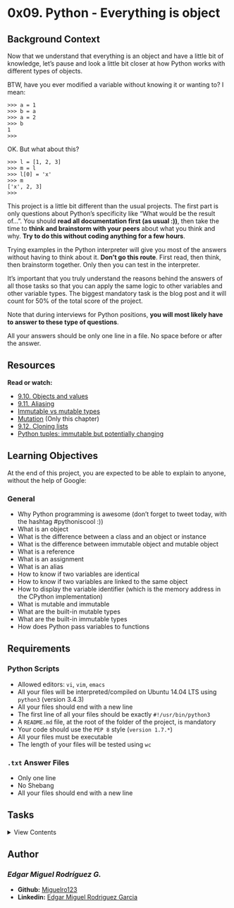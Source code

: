 # 0x09. Python - Everything is object

## Background Context

Now that we understand that everything is an object and have a little bit of knowledge, let’s pause and look a little bit closer at how Python works with different types of objects.

BTW, have you ever modified a variable without knowing it or wanting to? I mean:

```
>>> a = 1
>>> b = a
>>> a = 2
>>> b
1
>>> 
```

OK. But what about this?

```
>>> l = [1, 2, 3]
>>> m = l
>>> l[0] = 'x'
>>> m
['x', 2, 3]
>>> 
```

This project is a little bit different than the usual projects. The first part is only questions about Python’s specificity like “What would be the result of…”. You should **read all documentation first (as usual :))**, then take the time to **think and brainstorm with your peers** about what you think and why. **Try to do this without coding anything for a few hours**.

Trying examples in the Python interpreter will give you most of the answers without having to think about it. **Don’t go this route**. First read, then think, then brainstorm together. Only then you can test in the interpreter.

It’s important that you truly understand the reasons behind the answers of all those tasks so that you can apply the same logic to other variables and other variable types. The biggest mandatory task is the blog post and it will count for 50% of the total score of the project.

Note that during interviews for Python positions, **you will most likely have to answer to these type of questions**.

All your answers should be only one line in a file. No space before or after the answer.

## Resources

**Read or watch:**

- [9.10. Objects and values](http://www.openbookproject.net/thinkcs/python/english2e/ch09.html#objects-and-values)
- [9.11. Aliasing](http://www.openbookproject.net/thinkcs/python/english2e/ch09.html#aliasing)
- [Immutable vs mutable types](https://stackoverflow.com/questions/8056130/immutable-vs-mutable-types)
- [Mutation](http://composingprograms.com/pages/24-mutable-data.html#sequence-objects) (Only this chapter)
- [9.12. Cloning lists](http://www.openbookproject.net/thinkcs/python/english2e/ch09.html#cloning-lists)
- [Python tuples: immutable but potentially changing](http://radar.oreilly.com/2014/10/python-tuples-immutable-but-potentially-changing.html)

## Learning Objectives

At the end of this project, you are expected to be able to explain to anyone, without the help of Google:

### General

- Why Python programming is awesome (don’t forget to tweet today, with the hashtag #pythoniscool :))
- What is an object
- What is the difference between a class and an object or instance
- What is the difference between immutable object and mutable object
- What is a reference
- What is an assignment
- What is an alias
- How to know if two variables are identical
- How to know if two variables are linked to the same object
- How to display the variable identifier (which is the memory address in the CPython implementation)
- What is mutable and immutable
- What are the built-in mutable types
- What are the built-in immutable types
- How does Python pass variables to functions

## Requirements

### Python Scripts

- Allowed editors: `vi`, `vim`, `emacs`
- All your files will be interpreted/compiled on Ubuntu 14.04 LTS using `python3` (version 3.4.3)
- All your files should end with a new line
- The first line of all your files should be exactly `#!/usr/bin/python3`
- A `README.md` file, at the root of the folder of the project, is mandatory
- Your code should use the `PEP 8` style (`version 1.7.*`)
- All your files must be executable
- The length of your files will be tested using `wc`

### `.txt` Answer Files
- Only one line
- No Shebang
- All your files should end with a new line

## Tasks

<details>
<summary>View Contents</summary>

0. Who am I? mandatory
Score: 100.00% (Checks completed: 100.00%)
What function would you use to print the type of an object?

Write the name of the function in the file, without ().

Repo:

GitHub repository: holbertonschool-higher_level_programming
Directory: 0x09-python-everything_is_object
File: 0-answer.txt

1. Where are you? mandatory
Score: 100.00% (Checks completed: 100.00%)
How do you get the variable identifier (which is the memory address in the CPython implementation)?

Write the name of the function in the file, without ().

Repo:

GitHub repository: holbertonschool-higher_level_programming
Directory: 0x09-python-everything_is_object
File: 1-answer.txt

2. Right count mandatory
Score: 100.00% (Checks completed: 100.00%)
In the following code, do a and b point to the same object? Answer with Yes or No.

>>> a = 89
>>> b = 100
Repo:

GitHub repository: holbertonschool-higher_level_programming
Directory: 0x09-python-everything_is_object
File: 2-answer.txt

3. Right count = mandatory
Score: 100.00% (Checks completed: 100.00%)
In the following code, do a and b point to the same object? Answer with Yes or No.

>>> a = 89
>>> b = 89
Repo:

GitHub repository: holbertonschool-higher_level_programming
Directory: 0x09-python-everything_is_object
File: 3-answer.txt

4. Right count = mandatory
Score: 100.00% (Checks completed: 100.00%)
In the following code, do a and b point to the same object? Answer with Yes or No.

>>> a = 89
>>> b = a
Repo:

GitHub repository: holbertonschool-higher_level_programming
Directory: 0x09-python-everything_is_object
File: 4-answer.txt

5. Right count =+ mandatory
Score: 100.00% (Checks completed: 100.00%)
In the following code, do a and b point to the same object? Answer with Yes or No.

>>> a = 89
>>> b = a + 1
Repo:

GitHub repository: holbertonschool-higher_level_programming
Directory: 0x09-python-everything_is_object
File: 5-answer.txt

6. Is equal mandatory
Score: 100.00% (Checks completed: 100.00%)
What do these 3 lines print?

>>> s1 = "Holberton"
>>> s2 = s1
>>> print(s1 == s2)
Repo:

GitHub repository: holbertonschool-higher_level_programming
Directory: 0x09-python-everything_is_object
File: 6-answer.txt

7. Is the same mandatory
Score: 100.00% (Checks completed: 100.00%)
What do these 3 lines print?

>>> s1 = "Holberton"
>>> s2 = s1
>>> print(s1 is s2)
Repo:

GitHub repository: holbertonschool-higher_level_programming
Directory: 0x09-python-everything_is_object
File: 7-answer.txt

8. Is really equal mandatory
Score: 100.00% (Checks completed: 100.00%)
What do these 3 lines print?

>>> s1 = "Holberton"
>>> s2 = "Holberton"
>>> print(s1 == s2)
Repo:

GitHub repository: holbertonschool-higher_level_programming
Directory: 0x09-python-everything_is_object
File: 8-answer.txt

9. Is really the same mandatory
Score: 100.00% (Checks completed: 100.00%)
What do these 3 lines print?

>>> s1 = "Holberton"
>>> s2 = "Holberton"
>>> print(s1 is s2)
Repo:

GitHub repository: holbertonschool-higher_level_programming
Directory: 0x09-python-everything_is_object
File: 9-answer.txt

10. And with a list, is it equal mandatory
Score: 100.00% (Checks completed: 100.00%)
What do these 3 lines print?

>>> l1 = [1, 2, 3]
>>> l2 = [1, 2, 3] 
>>> print(l1 == l2)
Repo:

GitHub repository: holbertonschool-higher_level_programming
Directory: 0x09-python-everything_is_object
File: 10-answer.txt

11. And with a list, is it the same mandatory
Score: 100.00% (Checks completed: 100.00%)
What do these 3 lines print?

>>> l1 = [1, 2, 3]
>>> l2 = [1, 2, 3] 
>>> print(l1 is l2)
Repo:

GitHub repository: holbertonschool-higher_level_programming
Directory: 0x09-python-everything_is_object
File: 11-answer.txt

12. And with a list, is it really equal mandatory
Score: 100.00% (Checks completed: 100.00%)
What do these 3 lines print?

>>> l1 = [1, 2, 3]
>>> l2 = l1
>>> print(l1 == l2)
Repo:

GitHub repository: holbertonschool-higher_level_programming
Directory: 0x09-python-everything_is_object
File: 12-answer.txt

13. And with a list, is it really the same mandatory
Score: 100.00% (Checks completed: 100.00%)
What do these 3 lines print?

>>> l1 = [1, 2, 3]
>>> l2 = l1
>>> print(l1 is l2)
Repo:

GitHub repository: holbertonschool-higher_level_programming
Directory: 0x09-python-everything_is_object
File: 13-answer.txt

14. List append mandatory
Score: 100.00% (Checks completed: 100.00%)
What does this script print?

l1 = [1, 2, 3]
l2 = l1
l1.append(4)
print(l2)
Repo:

GitHub repository: holbertonschool-higher_level_programming
Directory: 0x09-python-everything_is_object
File: 14-answer.txt

15. List add mandatory
Score: 100.00% (Checks completed: 100.00%)
What does this script print?

l1 = [1, 2, 3]
l2 = l1
l1 = l1 + [4]
print(l2)
Repo:

GitHub repository: holbertonschool-higher_level_programming
Directory: 0x09-python-everything_is_object
File: 15-answer.txt

16. Integer incrementation mandatory
Score: 100.00% (Checks completed: 100.00%)
What does this script print?

def increment(n):
    n += 1

a = 1
increment(a)
print(a)
Repo:

GitHub repository: holbertonschool-higher_level_programming
Directory: 0x09-python-everything_is_object
File: 16-answer.txt

17. List incrementation mandatory
Score: 100.00% (Checks completed: 100.00%)
What does this script print?

def increment(n):
    n.append(4)

l = [1, 2, 3]
increment(l)
print(l)
Repo:

GitHub repository: holbertonschool-higher_level_programming
Directory: 0x09-python-everything_is_object
File: 17-answer.txt

18. List assignation mandatory
Score: 100.00% (Checks completed: 100.00%)
What does this script print?

def assign_value(n, v):
    n = v

l1 = [1, 2, 3]
l2 = [4, 5, 6]
assign_value(l1, l2)
print(l1)
Repo:

GitHub repository: holbertonschool-higher_level_programming
Directory: 0x09-python-everything_is_object
File: 18-answer.txt

19. Copy a list object mandatory
Score: 100.00% (Checks completed: 100.00%)
Write a function def copy_list(l): that returns a copy of a list.

The input list can contain any type of objects
Your file should be maximum 3-line long (no documentation needed)
You are not allowed to import any module
guillaume@ubuntu:~/0x09$ cat 19-main.py
#!/usr/bin/python3
copy_list = __import__('19-copy_list').copy_list

my_list = [1, 2, 3]
print(my_list)

new_list = copy_list(my_list)

print(my_list)
print(new_list)

print(new_list == my_list)
print(new_list is my_list)

guillaume@ubuntu:~/0x09$ ./19-main.py
[1, 2, 3]
[1, 2, 3]
[1, 2, 3]
True
False
guillaume@ubuntu:~/0x09$ wc -l 19-copy_list.py 
3 19-copy_list.py
guillaume@ubuntu:~/0x09$ 
No test cases needed

Repo:

GitHub repository: holbertonschool-higher_level_programming
Directory: 0x09-python-everything_is_object
File: 19-copy_list.py

20. Tuple or not? mandatory
Score: 100.00% (Checks completed: 100.00%)
a = ()
Is a a tuple? Answer with Yes or No.

Repo:

GitHub repository: holbertonschool-higher_level_programming
Directory: 0x09-python-everything_is_object
File: 20-answer.txt

21. Tuple or not? mandatory
Score: 100.00% (Checks completed: 100.00%)
a = (1, 2)
Is a a tuple? Answer with Yes or No.

Repo:

GitHub repository: holbertonschool-higher_level_programming
Directory: 0x09-python-everything_is_object
File: 21-answer.txt

22. Tuple or not? mandatory
Score: 100.00% (Checks completed: 100.00%)
a = (1)
Is a a tuple? Answer with Yes or No.

Repo:

GitHub repository: holbertonschool-higher_level_programming
Directory: 0x09-python-everything_is_object
File: 22-answer.txt

23. Tuple or not? mandatory
Score: 100.00% (Checks completed: 100.00%)
a = (1, )
Is a a tuple? Answer with Yes or No.

Repo:

GitHub repository: holbertonschool-higher_level_programming
Directory: 0x09-python-everything_is_object
File: 23-answer.txt

24. Richard Sim's special #0 mandatory
Score: 100.00% (Checks completed: 100.00%)
What does this script print?

a = (1)
b = (1)
a is b
Task created by Richard Sim from Cohort 1 - San Francisco

Repo:

GitHub repository: holbertonschool-higher_level_programming
Directory: 0x09-python-everything_is_object
File: 24-answer.txt

25. Richard Sim's special #1 mandatory
Score: 100.00% (Checks completed: 100.00%)
What does this script print?

a = (1, 2)
b = (1, 2)
a is b
Repo:

GitHub repository: holbertonschool-higher_level_programming
Directory: 0x09-python-everything_is_object
File: 25-answer.txt

26. Richard Sim's special #2 mandatory
Score: 100.00% (Checks completed: 100.00%)
What does this script print?

a = ()
b = ()
a is b
Repo:

GitHub repository: holbertonschool-higher_level_programming
Directory: 0x09-python-everything_is_object
File: 26-answer.txt

27. Richard Sim's special #3 mandatory
Score: 100.00% (Checks completed: 100.00%)
>>> id(a)
139926795932424
>>> a
[1, 2, 3, 4]
>>> a = a + [5]
>>> id(a)
Will the last line of this script print 139926795932424? Answer with Yes or No.

Repo:

GitHub repository: holbertonschool-higher_level_programming
Directory: 0x09-python-everything_is_object
File: 27-answer.txt

28. Richard Sim's special #4 mandatory
Score: 100.00% (Checks completed: 100.00%)
>>> a
[1, 2, 3]
>>> id (a)
139926795932424
>>> a += [4]
>>> id(a)
Will the last line of this script print 139926795932424? Answer with Yes or No.

Repo:

GitHub repository: holbertonschool-higher_level_programming
Directory: 0x09-python-everything_is_object
File: 28-answer.txt

29. Python3: Mutable, Immutable... everything is object! mandatory
Score: 0.00% (Checks completed: 0.00%)
Write a blog post about everything you just learned / this project is covering. Your blog post should be articulated this way (one paragraph per item):

introduction
id and type
mutable objects
immutable objects
why does it matter and how differently does Python treat mutable and immutable objects
how arguments are passed to functions and what does that imply for mutable and immutable objects
If you worked on advanced tasks, please also include what you did learn in those tasks in the blog post.

Your posts should have many code/output examples to illustrate what you are explaining, and at least one picture, at the top. Publish your blog post on Medium or LinkedIn, and share it at least on LinkedIn.

When done, please add all urls below (blog post, LinkedIn post, etc.)

Please, remember that these blogs must be written in English to further your technical ability in a variety of settings.

Add URLs here:


30. #pythonic #advanced
Score: 100.00% (Checks completed: 100.00%)
Write a function magic_string() that returns a string “Holberton” n times the number of the iteration (see code):

Format: see example
Your file should be maximum 4-line long (no documentation needed)
You are not allowed to import any module
guillaume@ubuntu:~/0x09$ cat 100-main.py
#!/usr/bin/python3
magic_string = __import__('100-magic_string').magic_string

for i in range(10):
    print(magic_string())

guillaume@ubuntu:~/0x09$ ./100-main.py | cat -e
Holberton$
Holberton, Holberton$
Holberton, Holberton, Holberton$
Holberton, Holberton, Holberton, Holberton$
Holberton, Holberton, Holberton, Holberton, Holberton$
Holberton, Holberton, Holberton, Holberton, Holberton, Holberton$
Holberton, Holberton, Holberton, Holberton, Holberton, Holberton, Holberton$
Holberton, Holberton, Holberton, Holberton, Holberton, Holberton, Holberton, Holberton$
Holberton, Holberton, Holberton, Holberton, Holberton, Holberton, Holberton, Holberton, Holberton$
Holberton, Holberton, Holberton, Holberton, Holberton, Holberton, Holberton, Holberton, Holberton, Holberton$
guillaume@ubuntu:~/0x09$ wc -l 100-magic_string.py 
4 100-magic_string.py
guillaume@ubuntu:~/0x09$ 
No test cases needed

Repo:

GitHub repository: holbertonschool-higher_level_programming
Directory: 0x09-python-everything_is_object
File: 100-magic_string.py

31. Low memory cost #advanced
Score: 100.00% (Checks completed: 100.00%)
Write a class LockedClass with no class or object attribute, that prevents the user from dynamically creating new instance attributes, except if the new instance attribute is called first_name.

You are not allowed to import any module
guillaume@ubuntu:~/0x09$ cat 101-main.py
#!/usr/bin/python3
LockedClass = __import__('101-locked_class').LockedClass

lc = LockedClass()
lc.first_name = "John"
try:
    lc.last_name = "Snow"
except Exception as e:
    print("[{}] {}".format(e.__class__.__name__, e))

guillaume@ubuntu:~/0x09$ ./101-main.py
[AttributeError] 'LockedClass' object has no attribute 'last_name'
guillaume@ubuntu:~/0x09$ 
No test cases needed

Repo:

GitHub repository: holbertonschool-higher_level_programming
Directory: 0x09-python-everything_is_object
File: 101-locked_class.py

32. int 1/3 #advanced
Score: 100.00% (Checks completed: 100.00%)
julien@ubuntu:/python3$ cat int.py 
a = 1
b = 1
julien@ubuntu:/python3$ 
Assuming we are using a CPython implementation of Python3 with default options/configuration:

How many int objects are created by the execution of the first line of the script? (103-line1.txt)
How many int objects are created by the execution of the second line of the script (103-line2.txt)
Repo:

GitHub repository: holbertonschool-higher_level_programming
Directory: 0x09-python-everything_is_object
File: 103-line1.txt, 103-line2.txt

33. int 2/3 #advanced
Score: 100.00% (Checks completed: 100.00%)
julien@ubuntu:/python3$ cat int.py 
a = 1024
b = 1024
del a
del b
c = 1024
julien@ubuntu:/python3$ 
Assuming we are using a CPython implementation of Python3 with default options/configuration:

How many int objects are created by the execution of the first line of the script? (104-line1.txt)
How many int objects are created by the execution of the second line of the script (104-line2.txt)
After the execution of line 3, is the int object pointed by a deleted? Answer with Yes or No (104-line3.txt)
After the execution of line 4, is the int object pointed by b deleted? Answer with Yes or No (104-line4.txt)
How many int objects are created by the execution of the last line of the script (104-line5.txt)
Repo:

GitHub repository: holbertonschool-higher_level_programming
Directory: 0x09-python-everything_is_object
File: 104-line1.txt, 104-line2.txt, 104-line3.txt, 104-line4.txt, 104-line5.txt

34. int 3/3 #advanced
Score: 100.00% (Checks completed: 100.00%)
julien@twix:/tmp/so$ cat int.py 
print("I")
print("Love")
print("Python")
julien@ubuntu:/tmp/so$ 
Assuming we are using a CPython implementation of Python3 with default options/configuration:

Before the execution of line 2 (print("Love")), how many int objects have been created and are still in memory? (105-line1.txt)
Why? (optional blog post :))
Hint: NSMALLPOSINTS, NSMALLNEGINTS



Repo:

GitHub repository: holbertonschool-higher_level_programming
Directory: 0x09-python-everything_is_object
File: 105-line1.txt

35. Clear strings mandatory
Score: 100.00% (Checks completed: 100.00%)
guillaume@ubuntu:/python3$ cat string.py 
a = "HBTN"
b = "HBTN"
del a
del b
c = "HBTN"
guillaume@ubuntu:/python3$ 
Assuming we are using a CPython implementation of Python3 with default options/configuration (For answers with numbers use integers, don’t spell out the word):

How many string objects are created by the execution of the first line of the script? (106-line1.txt)
How many string objects are created by the execution of the second line of the script (106-line2.txt)
After the execution of line 3, is the string object pointed by a deleted? Answer with Yes or No (106-line3.txt)
After the execution of line 4, is the string object pointed by b deleted? Answer with Yes or No (106-line4.txt)
How many string objects are created by the execution of the last line of the script (106-line5.txt)
Repo:

GitHub repository: holbertonschool-higher_level_programming
Directory: 0x09-python-everything_is_object
File: 106-line1.txt, 106-line2.txt, 106-line3.txt, 106-line4.txt, 106-line5.txt

</details>

## Author
### _Edgar Miguel Rodríguez G._

- **Github:** [Miguelro123](https://github.com/Miguelro123) 
- **Linkedin:** [Edgar Miguel Rodriguez Garcia](https://www.linkedin.com/in/edgar-miguel-rodriguez-garcia-20a5281a2/)
